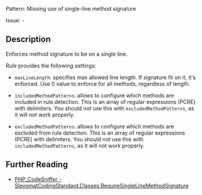 Pattern: Missing use of single-line method signature

Issue: -

## Description

Enforces method signature to be on a single line.

Rule provides the following settings:

* `maxLineLength`: specifies max allowed line length. If signature fit on it, it's enforced. Use 0 value to enforce for all methods, regardless of length.

* `includedMethodPatterns`: allows to configure which methods are included in rule detection. This is an array of regular expressions (PCRE) with delimiters. You should not use this with `excludedMethodPatterns`, as it will not work properly.

* `excludedMethodPatterns`: allows to configure which methods are excluded from rule detection. This is an array of regular expressions (PCRE) with delimiters. You should not use this with `includedMethodPatterns`, as it will not work properly.

## Further Reading

* [PHP_CodeSniffer - SlevomatCodingStandard.Classes.RequireSingleLineMethodSignature](https://github.com/slevomat/coding-standard/blob/master/doc/classes.md#slevomatcodingstandardclassesrequiresinglelinemethodsignature-)